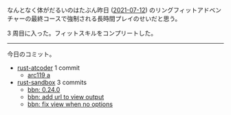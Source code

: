 なんとなく体がだるいのはたぶん昨日 ([2021-07-12]) のリングフィットアドベンチャーの最終コースで強制される長時間プレイのせいだと思う。

3 周目に入った。フィットスキルをコンプリートした。

---

今日のコミット。

- [rust-atcoder](https://github.com/bouzuya/rust-atcoder) 1 commit
  - [arc119 a](https://github.com/bouzuya/rust-atcoder/commit/45de6cecb34d49fe4aa3176b0eead59a400291c6)
- [rust-sandbox](https://github.com/bouzuya/rust-sandbox) 3 commits
  - [bbn: 0.24.0](https://github.com/bouzuya/rust-sandbox/commit/df365d6b9bdbaba7e8c8d2cb95ae500cfcc5573f)
  - [bbn: add url to view output](https://github.com/bouzuya/rust-sandbox/commit/a6a02d8c4dcef3fad84b417ec606e8a64b84ea71)
  - [bbn: fix view when no options](https://github.com/bouzuya/rust-sandbox/commit/2e4ce64411221d7ceaabcbc17e47c21286ca0821)

[2021-07-12]: https://blog.bouzuya.net/2021/07/12/
